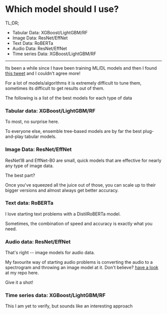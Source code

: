 # Which model should I use?
 
TL;DR;
 
- Tabular Data: XGBoost/LightGBM/RF
- Image Data: ResNet/EffNet
- Text Data: RoBERTa
- Audio Data: ResNet/EffNet
- Time series Data: XGBoost/LightGBM/RF
<hr>
 
Its been a while since I have been training ML/DL models and then I found [this tweet](https://twitter.com/marktenenholtz/status/1501905740813848582?t=P4VjLWug5yUcSG6sKhB5mQ&s=08) and I couldn't agree more!
 
For a lot of models/algorithms it is extremely difficult to tune them, sometimes its difficult to get results out of them.
 
The following is a list of the best models for each type of data
 
### Tabular data: XGBoost/LightGBM/RF
 
To most, no surprise here.
 
To everyone else, ensemble tree-based models are by far the best plug-and-play tabular models.
 
### Image Data: ResNet/EffNet
ResNet18 and EffNet-B0 are small, quick models that are effective for nearly any type of image data.
 
The best part?
 
Once you've squeezed all the juice out of those, you can scale up to their bigger versions and almost always get better accuracy.
 
### Text data: RoBERTa
 
I love starting text problems with a DistilRoBERTa model.
 
Sometimes, the combination of speed and accuracy is exactly what you need.
 
### Audio data: ResNet/EffNet
 
That's right -- image models for audio data.
 
My favourite way of starting audio problems is converting the audio to a spectrogram and throwing an image model at it. Don't believe? [have a look](https://github.com/Sryborg/make_some_noise) at my repo here.
 
Give it a shot!
 
### Time series data: XGBoost/LightGBM/RF
 
This I am yet to verify, but sounds like an interesting approach
